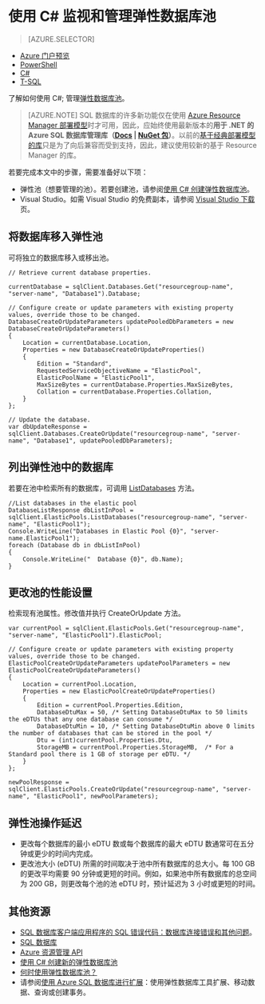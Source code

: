<properties
    pageTitle="使用 C# 监视和管理弹性数据库池 | Azure"
    description="使用 C# 数据库开发技术来管理 Azure SQL 数据库弹性数据库池。"
    services="sql-database"
    documentationCenter=""
    authors="stevestein"
    manager="jhubbard"
    editor=""/>  


<tags
    ms.service="sql-database"
    ms.devlang="NA"
    ms.topic="article"
    ms.tgt_pltfrm="csharp"
    ms.workload="data-management"
    ms.date="10/04/2016"
    wacn.date="12/26/2016"
    ms.author="sstein"/>  

# 使用 C# 监视和管理弹性数据库池 

> [AZURE.SELECTOR]
- [Azure 门户预览](/documentation/articles/sql-database-elastic-pool-manage-portal/)
- [PowerShell](/documentation/articles/sql-database-elastic-pool-manage-powershell/)
- [C#](/documentation/articles/sql-database-elastic-pool-manage-csharp/)
- [T-SQL](/documentation/articles/sql-database-elastic-pool-manage-tsql/)


了解如何使用 C#; 管理[弹性数据库池](/documentation/articles/sql-database-elastic-pool/)。

>[AZURE.NOTE] SQL 数据库的许多新功能仅在使用 [Azure Resource Manager 部署模型](/documentation/articles/resource-group-overview/)时才可用，因此，应始终使用最新版本的**用于 .NET 的 Azure SQL 数据库管理库（[Docs](https://msdn.microsoft.com/zh-cn/library/azure/mt349017.aspx) | [NuGet 包](https://www.nuget.org/packages/Microsoft.Azure.Management.Sql)）**。以前的[基于经典部署模型的库](https://www.nuget.org/packages/Microsoft.WindowsAzure.Management.Sql)只是为了向后兼容而受到支持，因此，建议使用较新的基于 Resource Manager 的库。

若要完成本文中的步骤，需要准备好以下项：

- 弹性池（想要管理的池）。若要创建池，请参阅[使用 C# 创建弹性数据库池](/documentation/articles/sql-database-elastic-pool-create-csharp/)。
- Visual Studio。如需 Visual Studio 的免费副本，请参阅 [Visual Studio 下载](https://www.visualstudio.com/downloads/download-visual-studio-vs)页。


## 将数据库移入弹性池

可将独立的数据库移入或移出池。

    // Retrieve current database properties.

    currentDatabase = sqlClient.Databases.Get("resourcegroup-name", "server-name", "Database1").Database;

    // Configure create or update parameters with existing property values, override those to be changed.
    DatabaseCreateOrUpdateParameters updatePooledDbParameters = new DatabaseCreateOrUpdateParameters()
    {
        Location = currentDatabase.Location,
        Properties = new DatabaseCreateOrUpdateProperties()
        {
            Edition = "Standard",
            RequestedServiceObjectiveName = "ElasticPool",
            ElasticPoolName = "ElasticPool1",
            MaxSizeBytes = currentDatabase.Properties.MaxSizeBytes,
            Collation = currentDatabase.Properties.Collation,
        }
    };

    // Update the database.
    var dbUpdateResponse = sqlClient.Databases.CreateOrUpdate("resourcegroup-name", "server-name", "Database1", updatePooledDbParameters);

## 列出弹性池中的数据库

若要在池中检索所有的数据库，可调用 [ListDatabases](https://msdn.microsoft.com/zh-cn/library/microsoft.azure.management.sql.elasticpooloperationsextensions.listdatabases) 方法。

    //List databases in the elastic pool
    DatabaseListResponse dbListInPool = sqlClient.ElasticPools.ListDatabases("resourcegroup-name", "server-name", "ElasticPool1");
    Console.WriteLine("Databases in Elastic Pool {0}", "server-name.ElasticPool1");
    foreach (Database db in dbListInPool)
    {
        Console.WriteLine("  Database {0}", db.Name);
    }

## 更改池的性能设置

检索现有池属性。修改值并执行 CreateOrUpdate 方法。

    var currentPool = sqlClient.ElasticPools.Get("resourcegroup-name", "server-name", "ElasticPool1").ElasticPool;

    // Configure create or update parameters with existing property values, override those to be changed.
    ElasticPoolCreateOrUpdateParameters updatePoolParameters = new ElasticPoolCreateOrUpdateParameters()
    {
        Location = currentPool.Location,
        Properties = new ElasticPoolCreateOrUpdateProperties()
        {
            Edition = currentPool.Properties.Edition,
            DatabaseDtuMax = 50, /* Setting DatabaseDtuMax to 50 limits the eDTUs that any one database can consume */
            DatabaseDtuMin = 10, /* Setting DatabaseDtuMin above 0 limits the number of databases that can be stored in the pool */
            Dtu = (int)currentPool.Properties.Dtu,
            StorageMB = currentPool.Properties.StorageMB,  /* For a Standard pool there is 1 GB of storage per eDTU. */
        }
    };

    newPoolResponse = sqlClient.ElasticPools.CreateOrUpdate("resourcegroup-name", "server-name", "ElasticPool1", newPoolParameters);


## 弹性池操作延迟

- 更改每个数据库的最小 eDTU 数或每个数据库的最大 eDTU 数通常可在五分钟或更少的时间内完成。
- 更改池大小 (eDTU) 所需的时间取决于池中所有数据库的总大小。每 100 GB 的更改平均需要 90 分钟或更短的时间。例如，如果池中所有数据库的总空间为 200 GB，则更改每个池的池 eDTU 时，预计延迟为 3 小时或更短的时间。




## 其他资源

- [SQL 数据库客户端应用程序的 SQL 错误代码：数据库连接错误和其他问题](/documentation/articles/sql-database-develop-error-messages/)。
- [SQL 数据库](/documentation/services/sql-databases/)
- [Azure 资源管理 API](https://msdn.microsoft.com/zh-cn/library/azure/dn948464.aspx)
- [使用 C# 创建新的弹性数据库池](/documentation/articles/sql-database-elastic-pool-create-csharp/)
- [何时使用弹性数据库池？](/documentation/articles/sql-database-elastic-pool-guidance/)
- 请参阅[使用 Azure SQL 数据库进行扩展](/documentation/articles/sql-database-elastic-scale-introduction/)：使用弹性数据库工具扩展、移动数据、查询或创建事务。

<!---HONumber=Mooncake_Quality_Review_1215_2016-->